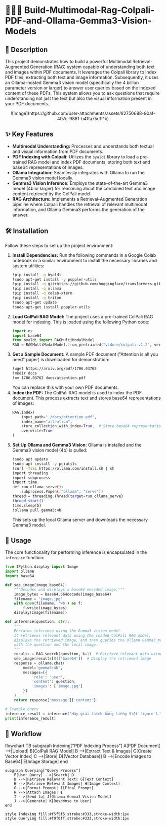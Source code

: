 # 📁🧠👀 Build-Multimodal-Rag-Colpali-PDF-and-Ollama-Gemma3-Vision-Models

## 📝 Description
This project demonstrates how to build a powerful Multimodal Retrieval-Augmented Generation (RAG) system capable of understanding both text and images within PDF documents. It leverages the Colpali library to index PDF files, extracting both text and image information. Subsequently, it uses an Ollama-hosted Gemma3 vision model (specifically the 4 billion parameter version or larger) to answer user queries based on the indexed content of these PDFs. This system allows you to ask questions that require understanding not just the text but also the visual information present in your PDF documents.

<div align="center">
  ![Image](https://github.com/user-attachments/assets/82750688-90af-407c-9881-b41fa75c1f1b)
</div>

## ✨ Key Features
* **Multimodal Understanding:** Processes and understands both textual and visual information from PDF documents.
* **PDF Indexing with Colpali:** Utilizes the `byaldi` library to load a pre-trained RAG model and index PDF documents, storing both text and base64 representations of images.
* **Ollama Integration:** Seamlessly integrates with Ollama to run the Gemma3 vision model locally.
* **Gemma3 Vision Inference:** Employs the state-of-the-art Gemma3 model (4b or larger) for reasoning about the combined text and image content retrieved by the ColPali model.
* **RAG Architecture:** Implements a Retrieval-Augmented Generation pipeline where Colpali handles the retrieval of relevant multimodal information, and Ollama Gemma3 performs the generation of the answer.

## 🛠️ Installation
Follow these steps to set up the project environment:
1.  **Install Dependencies:**
    Run the following commands in a Google Colab notebook or a similar environment to install the necessary libraries and system utilities:
    ```bash
    !pip install -q byaldi
    !sudo apt-get install -y poppler-utils
    !pip install -q git+https://github.com/huggingface/transformers.git qwen-vl-utils flash-attn optimum auto-gptq bitsandbytes
    !pip install -q ollama
    !pip install -q colab-xterm
    !pip install -q triton
    !sudo apt-get update
    !sudo apt-get install poppler-utils
    ```
2.  **Load ColPali RAG Model:**
    The project uses a pre-trained ColPali RAG model for indexing. This is loaded using the following Python code:
    ```python
    import os
    import base64
    from byaldi import RAGMultiModalModel
    RAG = RAGMultiModalModel.from_pretrained("vidore/colpali-v1.2", verbose=1)
    ```
3.  **Get a Sample Document:**
    A sample PDF document ("Attention is all you need" paper) is downloaded for demonstration:
    ```bash
    !wget https://arxiv.org/pdf/1706.03762
    !mkdir docs
    !mv 1706.03762 docs/attention.pdf
    ```
    You can replace this with your own PDF documents.
4.  **Index the PDF:**
    The ColPali RAG model is used to index the PDF document. This process extracts text and stores base64 representations of images:
    ```python
    RAG.index(
        input_path="./docs/attention.pdf",
        index_name="attention",
        store_collection_with_index=True,  # Store base64 representation of images
        overwrite=True
    )
    ```
5.  **Set Up Ollama and Gemma3 Vision:**
    Ollama is installed and the Gemma3 vision model (4b) is pulled:
    ```bash
    !sudo apt update
    !sudo apt install -y pciutils
    !curl -fsSL https://ollama.com/install.sh | sh
    import threading
    import subprocess
    import time
    def run_ollama_serve():
        subprocess.Popen(["ollama", "serve"])
    thread = threading.Thread(target=run_ollama_serve)
    thread.start()
    time.sleep(5)
    !ollama pull gemma3:4b
    ```
    This sets up the local Ollama server and downloads the necessary Gemma3 model.

## 🚀 Usage
The core functionality for performing inference is encapsulated in the `inference` function:
```python
from IPython.display import Image
import ollama
import base64

def see_image(image_base64):
    """Decodes and displays a base64 encoded image."""
    image_bytes = base64.b64decode(image_base64)
    filename = 'image.jpg'
    with open(filename, 'wb') as f:
        f.write(image_bytes)
    display(Image(filename))

def inference(question: str):
    """
    Performs inference using the Gemma3 vision model.
    It retrieves relevant data using the loaded ColPali RAG model,
    displays the retrieved image, and then queries the Ollama Gemma3 model
    with the question and the local image.
    """
    results = RAG.search(question, k=1)  # Retrieve relevant data using ColPali
    see_image(results[0]['base64'])  # Display the retrieved image
    response = ollama.chat(
        model='gemma3:4b',
        messages=[{
            'role': 'user',
            'content': question,
            'images': ['image.jpg']
        }]
    )
    return response['message']['content']

# Example query
inference_result = inference("Hãy giải thích bằng tiếng Việt figure 1.")
print(inference_result)
```

## 🔄 Workflow

<antArtifact identifier="multimodal-rag-workflow" title="Multimodal RAG System Workflow" type="application/vnd.ant.mermaid">
  
flowchart TB
    subgraph Indexing["PDF Indexing Process"]
        A[PDF Document] -->|Upload| B[ColPali RAG Model]
        B -->|Extract Text & Images| C[Create Vector Index]
        C -->|Store| D[(Vector Database)]
        B -->|Encode Images to Base64| E[Image Storage]
    end
    
    subgraph Querying["Query Process"]
        F[User Query] -->|Search| D
        D -->|Retrieve Relevant Text| G[Text Context]
        E -->|Retrieve Relevant Images| H[Image Context]
        G -->|Format Prompt| I[Final Prompt]
        H -->|Attach Images| I
        I -->|Send to| J[Ollama Gemma3 Vision Model]
        J -->|Generate| K[Response to User]
    end
    
    style Indexing fill:#f5f5f5,stroke:#333,stroke-width:1px
    style Querying fill:#f0f0ff,stroke:#333,stroke-width:1px
